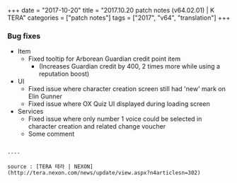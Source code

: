 +++
date = "2017-10-20"
title = "2017.10.20 patch notes (v64.02.01) | K TERA"
categories = ["patch notes"]
tags = ["2017", "v64", "translation"]
+++

### Bug fixes
- Item
  - Fixed tooltip for Arborean Guardian credit point item
    - (Increases Guardian credit by 400, 2 times more while using a reputation boost)
- UI
  - Fixed issue where character creation screen still had 'new' mark on Elin Gunner
  - Fixed issue where OX Quiz UI displayed during loading screen
- Services
  - Fixed issue where only number 1 voice could be selected in character creation and related change voucher
  - Some comment
```

----

source : [TERA 테라 | NEXON](http://tera.nexon.com/news/update/view.aspx?n4articlesn=302)
